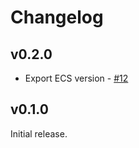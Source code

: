 # Changelog

## v0.2.0
- Export ECS version - [#12](https://github.com/elastic/ecs-logging-js/pull/12)

## v0.1.0
Initial release.
